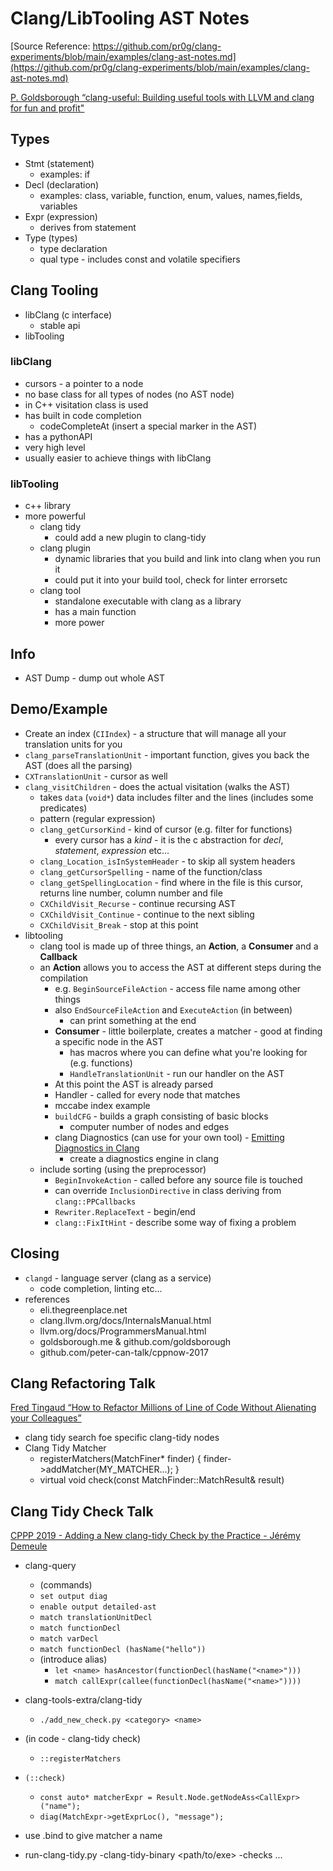 # Clang/LibTooling AST Notes

[Source Reference: https://github.com/pr0g/clang-experiments/blob/main/examples/clang-ast-notes.md](https://github.com/pr0g/clang-experiments/blob/main/examples/clang-ast-notes.md)

[P. Goldsborough “clang-useful: Building useful tools with LLVM and clang for fun and profit"](https://youtu.be/E6i8jmiy8MY)

## Types

* Stmt (statement)
  * examples: if
* Decl (declaration)
  * examples: class, variable, function, enum, values, names,fields, variables
* Expr (expression)
  * derives from statement
* Type (types)
  * type declaration
  * qual type - includes const and volatile specifiers

## Clang Tooling

* libClang (c interface)
  * stable api
* libTooling

### libClang

* cursors - a pointer to a node
* no base class for all types of nodes (no AST node)
* in C++ visitation class is used
* has built in code completion
  * codeCompleteAt (insert a special marker in the AST)
* has a pythonAPI
* very high level
* usually easier to achieve things with libClang

### libTooling

* c++ library
* more powerful
  * clang tidy
    * could add a new plugin to clang-tidy
  * clang plugin
    * dynamic libraries that you build and link into clang when you run it
    * could put it into your build tool, check for linter errorsetc
  * clang tool
    * standalone executable with clang as a library
    * has a main function
    * more power

## Info

* AST Dump - dump out whole AST

## Demo/Example

* Create an index (`CIIndex`) - a structure that will manage all your translation units for you
* `clang_parseTranslationUnit` - important function, gives you back the AST (does all the parsing)
* `CXTranslationUnit` - cursor as well
* `clang_visitChildren` - does the actual visitation (walks the AST)
  * takes `data` (`void*`) data includes filter and the lines (includes some predicates)
  * pattern (regular expression)
  * `clang_getCursorKind` - kind of cursor (e.g. filter for functions)
    * every cursor has a *kind* - it is the c abstraction for *decl*, *statement*, *expression* etc...
  * `clang_Location_isInSystemHeader` - to skip all system headers
  * `clang_getCursorSpelling` - name of the function/class
  * `clang_getSpellingLocation` - find where in the file is this cursor, returns line number, column number and file
  * `CXChildVisit_Recurse` - continue recursing AST
  * `CXChildVisit_Continue` - continue to the next sibling
  * `CXChildVisit_Break` - stop at this point
* libtooling
  * clang tool is made up of three things, an **Action**, a **Consumer** and a **Callback**
  * an **Action** allows you to access the AST at different steps during the compilation
    * e.g. `BeginSourceFileAction` - access file name among other things
    * also `EndSourceFileAction` and `ExecuteAction` (in between)
      * can print something at the end
    * **Consumer** - little boilerplate, creates a matcher - good at finding a specific node in the AST
      * has macros where you can define what you're looking for (e.g. functions)
      * `HandleTranslationUnit` - run our handler on the AST
    * At this point the AST is already parsed
    * Handler - called for every node that matches
    * mccabe index example
    * `buildCFG` - builds a graph consisting of basic blocks
      * computer number of nodes and edges
    * clang Diagnostics (can use for your own tool) - [Emitting Diagnostics in Clang](http://www.goldsborough.me/c++/clang/llvm/tools/2017/02/24/00-00-06-emitting_diagnostics_and_fixithints_in_clang_tools)
      * create a diagnostics engine in clang
  * include sorting (using the preprocessor)
    * `BeginInvokeAction` - called before any source file is touched
    * can override `InclusionDirective` in class deriving from `clang::PPCallbacks`
    * `Rewriter.ReplaceText` - begin/end
    * `clang::FixItHint` - describe some way of fixing a problem

## Closing

* `clangd` - language server (clang as a service)
  * code completion, linting etc...
* references
  * eli.thegreenplace.net
  * clang.llvm.org/docs/InternalsManual.html
  * llvm.org/docs/ProgrammersManual.html
  * goldsborough.me & github.com/goldsborough
  * github.com/peter-can-talk/cppnow-2017

## Clang Refactoring Talk

[Fred Tingaud “How to Refactor Millions of Line of Code Without Alienating your Colleagues”](https://youtu.be/JPnN2c2odNY)

* clang tidy search foe specific clang-tidy nodes
* Clang Tidy Matcher
  * registerMatchers(MatchFiner\* finder) { finder->addMatcher(MY_MATCHER...); }
  * virtual void check(const MatchFinder::MatchResult& result)

## Clang Tidy Check Talk

[CPPP 2019 - Adding a New clang-tidy Check by the Practice - Jérémy Demeule](https://youtu.be/K-WhaEUEZWc)

* clang-query
  
  * (commands)
  * `set output diag`
  * `enable output detailed-ast`
  * `match translationUnitDecl`
  * `match functionDecl`
  * `match varDecl`
  * `match functionDecl (hasName("hello"))`
  * (introduce alias)
    * `let <name> hasAncestor(functionDecl(hasName("<name>")))`
    * `match callExpr(callee(functionDecl(hasName("<name>"))))`
* clang-tools-extra/clang-tidy
  
  * `./add_new_check.py <category> <name>`
* (in code - clang-tidy check)
  
  * `::registerMatchers`
* `(::check)`
  
  * `const auto* matcherExpr = Result.Node.getNodeAss<CallExpr>("name");`
  * `diag(MatchExpr->getExprLoc(), "message");`
* use .bind to give matcher a name

* run-clang-tidy.py -clang-tidy-binary \<path/to/exe> -checks ...
